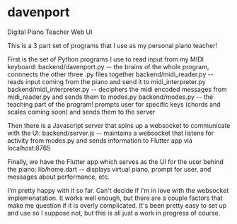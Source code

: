 # davenport

Digital Piano Teacher Web UI

This is a 3 part set of programs that I use as my personal piano teacher!

First is the set of Python programs I use to read input from my MIDI keyboard:
backend/davenport.py             -- the brains of the whole program, connnects the other three .py files together
backend/midi_reader.py           -- reads input coming from the piano and send it to midi_interpreter.py
backend/midi_interpreter.py      -- deciphers the midi encoded messages from midi_reader.py and sends them to modes.py
backend/modes.py                 -- the teaching part of the program! prompts user for specific keys (chords and scales coming soon) and sends them to the server

Then there is a Javascript server that spins up a websocket to communicate with the UI:
backend/server.js                -- maintains a websocket that listens for activity from modes.py and sends information to Flutter app via localhost:8765

Finally, we have the Flutter app which serves as the UI for the user behind the piano:
lib/home.dart                    -- displays virtual piano, prompt for user, and messages about performance, etc.  

I'm pretty happy with it so far.  Can't decide if I'm in love with the websocket implemenatation.  It works well enough, but there are a couple factors that make me question if it is overly complicated.  It's been pretty easy to set up and use so I suppose not, but this is all just a work in progress of course.
